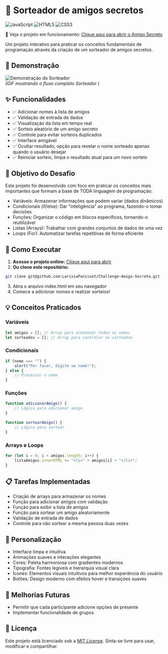 # 🎁 Sorteador de amigos secretos
![JavaScript](https://img.shields.io/badge/JavaScript-F7DF1E?style=for-the-badge&logo=javascript&logoColor=black)
![HTML5](https://img.shields.io/badge/HTML5-E34F26?style=for-the-badge&logo=html5&logoColor=white)
![CSS3](https://img.shields.io/badge/CSS3-1572B6?style=for-the-badge&logo=css3&logoColor=white)

🔗 Veja o projeto em funcionamento: [Clique aqui para abrir o Amigo Secreto ](https://challenge-amigo-secreto-three-sigma.vercel.app/)

Um projeto interativo para praticar os conceitos fundamentais de programação através da criação de um sorteador de amigos secretos. 

## 🎥 Demonstração  
![Demonstração do Sorteador](https://media1.giphy.com/media/v1.Y2lkPTc5MGI3NjExazQydTZkenczOXFjb3Q1ejE3bWEzc2c4a2g2bGowdjN1OXBuNm00MiZlcD12MV9pbnRlcm5hbF9naWZfYnlfaWQmY3Q9Zw/lpEf5X96obqd1FK1Fk/giphy.gif)  
*(GIF mostrando o fluxo completo Sorteador )*  

## ✨ Funcionalidades 
- ✅ Adicionar nomes à lista de amigos 
- ✅ Validação de entrada de dados 
- ✅ Visualização da lista em tempo real 
- ✅ Sorteio aleatório de um amigo secreto 
- ✅ Controle para evitar sorteios duplicados 
- ✅ Interface amigável
- ✅ Ocultar resultado, opção para revelar o nome sorteado apenas quando o usuário desejar
- ✅ Reiniciar sorteio, limpa o resultado atual para um novo sorteio  

## 🎯 Objetivo do Desafio 

Este projeto foi desenvolvido com foco em praticar os conceitos mais importantes que formam a base de TODA linguagem de programação: 

- Variáveis: Armazenar informações que podem variar (dados dinâmicos) 
- Condicionais (if/else): Dar "inteligência" ao programa, fazendo-o tomar decisões 
- Funções: Organizar o código em blocos específicos, tornando-o reutilizável 
- Listas (Arrays): Trabalhar com grandes conjuntos de dados de uma vez 
- Loops (For): Automatizar tarefas repetitivas de forma eficiente

## 🚀 Como Executar

1. **Acesse o projeto online:** [Clique aqui para abrir](https://challenge-amigo-secreto-three-sigma.vercel.app/)
2. **Ou clone este repositório:**
```bash
git clone git@github.com:LarissaPanisset/Challenge-Amigo-Secreto.git
```
3. Abra o arquivo index.html em seu navegador
4. Comece a adicionar nomes e realizar sorteios!

## 💡 Conceitos Praticados
### Variáveis
```javascript
let amigos = []; // Array para armazenar todos os nomes
let sorteados = []; // Array para controlar os sorteados
```
### Condicionais
```javascript
if (nome === "") {
    alert("Por favor, digite um nome!");
} else {
    // Processar o nome
}

```
### Funções
```javascript
function adicionarAmigo() {
    // Lógica para adicionar amigo
}
 
function sortearAmigo() {
    // Lógica para sortear
}
```
### Arrays e Loops
```javascript
for (let i = 0; i < amigos.length; i++) {
    listaAmigos.innerHTML += "<li>" + amigos[i] + "</li>";
}

```
## 📋 Tarefas Implementadas
 - Criação de arrays para armazenar os nomes
 - Função para adicionar amigos com validação
 - Função para exibir a lista de amigos
 - Função para sortear um amigo aleatoriamente
 - Validação de entrada de dados
 - Controle para não sortear a mesma pessoa duas vezes

## 🎨 Personalização
 - Interface limpa e intuitiva
 - Animações suaves e interações elegantes
 - Cores: Paleta harmoniosa com gradientes modernos
 - Tipografia: Fontes legíveis e hierarquia visual clara
 - Ícones: Elementos visuais intuitivos para melhor experiência do usuário
 - Botões: Design moderno com efeitos hover e transições suaves

## 🔮 Melhorias Futuras
 - Permitir que cada participante adicione opções de presente
 - Implementar funcionalidade de grupos
   
## 📄 Licença
Este projeto está licenciado sob a [MIT License](LICENSE). Sinta-se livre para usar, modificar e compartilhar.




